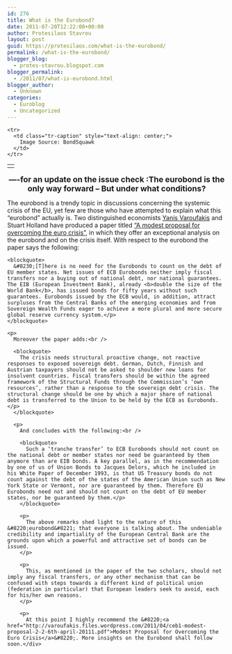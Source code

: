 ```yaml
---
id: 276
title: What is the Eurobond?
date: 2011-07-20T12:22:00+00:00
author: Protesilaos Stavrou
layout: post
guid: https://protesilaos.com/what-is-the-eurobond/
permalink: /what-is-the-eurobond/
blogger_blog:
  - protes-stavrou.blogspot.com
blogger_permalink:
  - /2011/07/what-is-eurobond.html
blogger_author:
  - Unknown
categories:
  - Euroblog
  - Uncategorized
---
```

<div dir="ltr" style="text-align: left;" trbidi="on">
  <table align="center" cellpadding="0" cellspacing="0" class="tr-caption-container" style="margin-left: auto; margin-right: auto; text-align: center;">
    <tr>
      <td style="text-align: center;">
      </td>
    </tr>
    
    <tr>
      <td class="tr-caption" style="text-align: center;">
        Image Source: BondSquawk
      </td>
    </tr>
  </table>
  
  <div style="text-align: center;">
    <span style="font-size: large;"><b>&#8212;-for an update on the issue check :The eurobond is the only way forward &#8211; But under what conditions?</b></span>
  </div>
  
  <p>
    The eurobond is a trendy topic in discussions concerning the systemic crisis of the EU, yet few are those who have attempted to explain what this &#8220;eurobond&#8221; actually is. Two distinguished economists <a href="http://yanisvaroufakis.eu/">Yanis Varoufakis</a> and Stuart Holland have produced a paper titled <a href="http://varoufakis.files.wordpress.com/2011/04/ceb1-modest-proposal-2-2-6th-april-20111.pdf">&#8220;A modest proposal for overcoming the euro crisis&#8221;,</a> in which they offer an exceptional analysis on the eurobond and on the crisis itself. With respect to the eurobond the paper says the following:<br /> 
    
    <blockquote>
      &#8230;[T]here is no need for the Eurobonds to count on the debt of EU member states. Net issues of ECB Eurobonds neither imply fiscal transfers nor a buying out of national debt, nor national guarantees. The EIB (European Investment Bank), already <b>double the size of the World Bank</b>, has issued bonds for fifty years without such guarantees. Eurobonds issued by the ECB would, in addition, attract surpluses from the Central Banks of the emerging economies and from Sovereign Wealth Funds eager to achieve a more plural and more secure global reserve currency system.</p>
    </blockquote>
    
    <p>
      Moreover the paper adds:<br /> 
      
      <blockquote>
        The crisis needs structural proactive change, not reactive responses to exposed sovereign debt. German, Dutch, Finnish and Austrian taxpayers should not be asked to shoulder new loans for insolvent countries. Fiscal transfers should be within the agreed framework of the Structural Funds through the Commission’s ‘own resources’, rather than a response to the sovereign debt crisis. The structural change should be one by which a major share of national debt is transferred to the Union to be held by the ECB as Eurobonds.</p>
      </blockquote>
      
      <p>
        And concludes with the following:<br /> 
        
        <blockquote>
          Such a ‘tranche transfer’ to ECB Eurobonds should not count on the national debt or member states nor need be guaranteed by them anymore than are EIB bonds. A key parallel, as in the recommendation by one of us of Union Bonds to Jacques Delors, which he included in his White Paper of December 1993, is that US Treasury bonds do not count against the debt of the states of the American Union such as New York State or Vermont, nor are guaranteed by them. Therefore EU Eurobonds need not and should not count on the debt of EU member states, nor be guaranteed by them.</p>
        </blockquote>
        
        <p>
          The above remarks shed light to the nature of this &#8220;eurobond&#8221; that everyone is talking about. The undeniable credibility and impartiality of the European Central Bank are the grounds upon which a powerful and attractive set of bonds can be issued.
        </p>
        
        <p>
          This, as mentioned in the paper of the two scholars, should not imply any fiscal transfers, or any other mechanism that can be confused with steps towards a different kind of political union (federation in particular) that European leaders seek to avoid, each for his/her own reasons.
        </p>
        
        <p>
          At this point I highly recommend the &#8220;<a href="http://varoufakis.files.wordpress.com/2011/04/ceb1-modest-proposal-2-2-6th-april-20111.pdf">Modest Proposal for Overcoming the Euro Crisis</a>&#8220;. More insights on the Eurobond shall follow soon.</div>